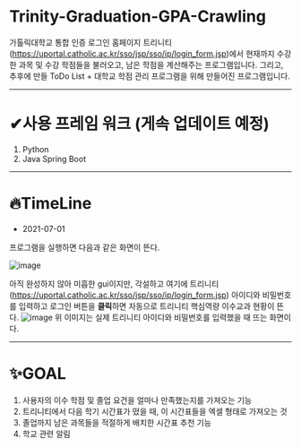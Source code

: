 # Trinity-Graduation-GPA-Crawling

가톨릭대학교 통합 인증 로그인 홈페이지 트리니티(https://uportal.catholic.ac.kr/sso/jsp/sso/ip/login_form.jsp)에서 현재까지 수강한 과목 및 수강 학점들을 불러오고, 남은 학점을 계산해주는 프로그램입니다.
그리고, 추후에 만들 ToDo List + 대학교 학점 관리 프로그램을 위해 만들어진 프로그램입니다.

-----------------------------
# ✔사용 프레임 워크 (게속 업데이트 예정)
1. Python
2. Java Spring Boot

-----------------------------
# 🔥TimeLine

* 2021-07-01

프로그램을 실행하면 다음과 같은 화면이 뜬다.

![image](https://user-images.githubusercontent.com/47571973/124105759-84a49a80-da9e-11eb-959f-bd30786abe06.png)

아직 완성하지 않아 미흡한 gui이지만, 각설하고 여기에 트리니티(https://uportal.catholic.ac.kr/sso/jsp/sso/ip/login_form.jsp) 아이디와 비밀번호를 입력하고 로그인 버튼을 **클릭**하면
자동으로 트리니티 핵심역량 이수교과 현황이 뜬다.
![image](https://user-images.githubusercontent.com/47571973/124106196-f2e95d00-da9e-11eb-9f19-d48c6b5ff1d5.png)
위 이미지는 실제 트리니티 아이디와 비밀번호를 입력했을 때 뜨는 화면이다.


---------------------
# ✨GOAL
1. 사용자의 이수 학점 및 졸업 요건을 얼마나 만족했는지를 가져오는 기능
2. 트리니티에서 다음 학기 시간표가 떴을 때, 이 시간표들을 엑셀 형태로 가져오는 것
3. 졸업까지 남은 과목들을 적절하게 배치한 시간표 추천 기능
4. 학교 관련 알림 
